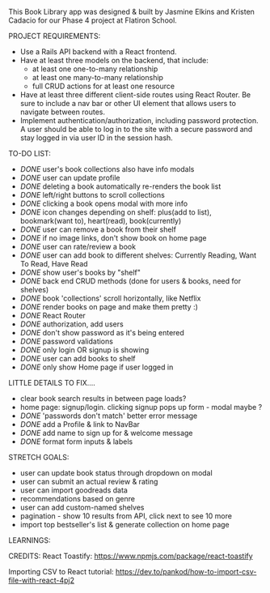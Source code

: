 This Book Library app was designed & built by Jasmine Elkins and Kristen Cadacio for our Phase 4 project at Flatiron School.

PROJECT REQUIREMENTS:

- Use a Rails API backend with a React frontend.
- Have at least three models on the backend, that include:
  - at least one one-to-many relationship
  - at least one many-to-many relationship
  - full CRUD actions for at least one resource
- Have at least three different client-side routes using React Router. Be sure to include a nav bar or other UI element that allows users to navigate between routes.
- Implement authentication/authorization, including password protection. A user should be able to log in to the site with a secure password and stay logged in via user ID in the session hash.

TO-DO LIST:

- _DONE_ user's book collections also have info modals
- _DONE_ user can update profile
- _DONE_ deleting a book automatically re-renders the book list
- _DONE_ left/right buttons to scroll collections
- _DONE_ clicking a book opens modal with more info
- _DONE_ icon changes depending on shelf: plus(add to list), bookmark(want to), heart(read), book(currently)
- _DONE_ user can remove a book from their shelf
- _DONE_ if no image links, don't show book on home page
- _DONE_ user can rate/review a book
- _DONE_ user can add book to different shelves: Currently Reading, Want To Read, Have Read
- _DONE_ show user's books by "shelf"
- _DONE_ back end CRUD methods (done for users & books, need for shelves)
- _DONE_ book 'collections' scroll horizontally, like Netflix
- _DONE_ render books on page and make them pretty :)
- _DONE_ React Router
- _DONE_ authorization, add users
- _DONE_ don't show password as it's being entered
- _DONE_ password validations
- _DONE_ only login OR signup is showing
- _DONE_ user can add books to shelf
- _DONE_ only show Home page if user logged in

LITTLE DETAILS TO FIX....

- clear book search results in between page loads?
- home page: signup/login. clicking signup pops up form - modal maybe ?
- _DONE_ 'passwords don't match' better error message
- _DONE_ add a Profile & link to NavBar
- _DONE_ add name to sign up for & welcome message
- _DONE_ format form inputs & labels

STRETCH GOALS:

- user can update book status through dropdown on modal
- user can submit an actual review & rating
- user can import goodreads data
- recommendations based on genre
- user can add custom-named shelves
- pagination - show 10 results from API, click next to see 10 more
- import top bestseller's list & generate collection on home page

LEARNINGS:

CREDITS:
React Toastify: https://www.npmjs.com/package/react-toastify

Importing CSV to React tutorial: https://dev.to/pankod/how-to-import-csv-file-with-react-4pj2
